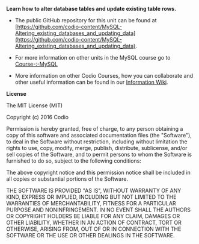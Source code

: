 **Learn how to alter database tables and update existing table rows.**


- The public GitHub repository for this unit can be found at [https://github.com/codio-content/MySQL-Altering_existing_databases_and_updating_data](https://github.com/codio-content/MySQL-Altering_existing_databases_and_updating_data).

- For more information on other units in the MySQL course go to [Course-:-MySQL](https://github.com/codio-content/Information/wiki/Course-:-MySQL)

- More information on other Codio Courses, how you can collaborate and other useful information can be found in our [Information Wiki](https://github.com/codio-content/Information/wiki).



**License**

The MIT License (MIT)

Copyright (c) 2016 Codio

Permission is hereby granted, free of charge, to any person obtaining a copy of this software and associated documentation files (the "Software"), to deal in the Software without restriction, including without limitation the rights to use, copy, modify, merge, publish, distribute, sublicense, and/or sell copies of the Software, and to permit persons to whom the Software is furnished to do so, subject to the following conditions:

The above copyright notice and this permission notice shall be included in all copies or substantial portions of the Software.

THE SOFTWARE IS PROVIDED "AS IS", WITHOUT WARRANTY OF ANY KIND, EXPRESS OR IMPLIED, INCLUDING BUT NOT LIMITED TO THE WARRANTIES OF MERCHANTABILITY, FITNESS FOR A PARTICULAR PURPOSE AND NONINFRINGEMENT. IN NO EVENT SHALL THE AUTHORS OR COPYRIGHT HOLDERS BE LIABLE FOR ANY CLAIM, DAMAGES OR OTHER LIABILITY, WHETHER IN AN ACTION OF CONTRACT, TORT OR OTHERWISE, ARISING FROM, OUT OF OR IN CONNECTION WITH THE SOFTWARE OR THE USE OR OTHER DEALINGS IN THE SOFTWARE.
